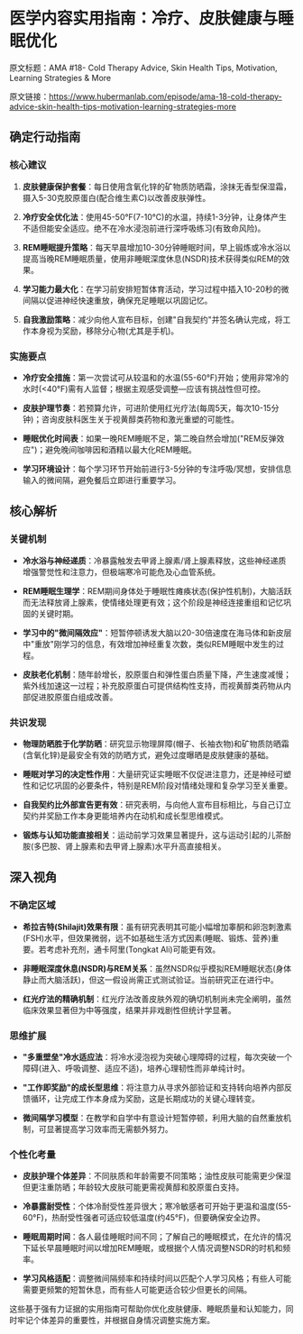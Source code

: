 # 医学内容实用指南：冷疗、皮肤健康与睡眠优化

原文标题：AMA #18- Cold Therapy Advice, Skin Health Tips, Motivation, Learning Strategies & More

原文链接：https://www.hubermanlab.com/episode/ama-18-cold-therapy-advice-skin-health-tips-motivation-learning-strategies-more

<YouTube videoId="Gf-kC30SLtc" />

## 确定行动指南

### 核心建议
1. **皮肤健康保护套餐**：每日使用含氧化锌的矿物质防晒霜，涂抹无香型保湿霜，摄入5-30克胶原蛋白(配合维生素C)以改善皮肤弹性。
   
2. **冷疗安全优化法**：使用45-50°F(7-10°C)的水温，持续1-3分钟，让身体产生不适但能安全适应。绝不在冷水浸泡前进行深呼吸练习(有致命风险)。

3. **REM睡眠提升策略**：每天早晨增加10-30分钟睡眠时间，早上锻炼或冷水浴以提高当晚REM睡眠质量，使用非睡眠深度休息(NSDR)技术获得类似REM的效果。

4. **学习能力最大化**：在学习前安排短暂体育活动，学习过程中插入10-20秒的微间隔以促进神经快速重放，确保充足睡眠以巩固记忆。

5. **自我激励策略**：减少向他人宣布目标，创建"自我契约"并签名确认完成，将工作本身视为奖励，移除分心物(尤其是手机)。

### 实施要点
- **冷疗安全措施**：第一次尝试可从较温和的水温(55-60°F)开始；使用非常冷的水时(<40°F)需有人监督；根据主观感受调整—应该有挑战性但可控。

- **皮肤护理节奏**：若预算允许，可进阶使用红光疗法(每周5天，每次10-15分钟)；咨询皮肤科医生关于视黄醇类药物和激光重塑的可能性。

- **睡眠优化时间表**：如果一晚REM睡眠不足，第二晚自然会增加("REM反弹效应")；避免晚间咖啡因和酒精以最大化REM睡眠。

- **学习环境设计**：每个学习环节开始前进行3-5分钟的专注呼吸/冥想，安排信息输入的微间隔，避免餐后立即进行重要学习。

## 核心解析

### 关键机制
- **冷水浴与神经递质**：冷暴露触发去甲肾上腺素/肾上腺素释放，这些神经递质增强警觉性和注意力，但极端寒冷可能危及心血管系统。

- **REM睡眠生理学**：REM期间身体处于睡眠性瘫痪状态(保护性机制)，大脑活跃而无法释放肾上腺素，使情绪处理更有效；这个阶段是神经连接重组和记忆巩固的关键时期。

- **学习中的"微间隔效应"**：短暂停顿诱发大脑以20-30倍速度在海马体和新皮层中"重放"刚学习的信息，有效增加神经重复次数，类似REM睡眠中发生的过程。

- **皮肤老化机制**：随年龄增长，胶原蛋白和弹性蛋白质量下降，产生速度减慢；紫外线加速这一过程；补充胶原蛋白可提供结构性支持，而视黄醇类药物从内部促进胶原蛋白组成改善。

### 共识发现
- **物理防晒胜于化学防晒**：研究显示物理屏障(帽子、长袖衣物)和矿物质防晒霜(含氧化锌)是最安全有效的防晒方式，避免过度曝晒是皮肤健康的基础。

- **睡眠对学习的决定性作用**：大量研究证实睡眠不仅促进注意力，还是神经可塑性和记忆巩固的必要条件，特别是REM阶段对情绪处理和复杂学习至关重要。

- **自我契约比外部宣告更有效**：研究表明，与向他人宣布目标相比，与自己订立契约并奖励工作本身更能培养内在动机和成长型思维模式。

- **锻炼与认知功能直接相关**：运动前学习效果显著提升，这与运动引起的儿茶酚胺(多巴胺、肾上腺素和去甲肾上腺素)水平升高直接相关。

## 深入视角

### 不确定区域
- **希拉吉特(Shilajit)效果有限**：虽有研究表明其可能小幅增加睾酮和卵泡刺激素(FSH)水平，但效果微弱，远不如基础生活方式因素(睡眠、锻炼、营养)重要。若考虑补充剂，通卡阿里(Tongkat Ali)可能更有效。

- **非睡眠深度休息(NSDR)与REM关系**：虽然NSDR似乎模拟REM睡眠状态(身体静止而大脑活跃)，但这一假设尚需正式测试验证。当前研究正在进行中。

- **红光疗法的精确机制**：红光疗法改善皮肤外观的确切机制尚未完全阐明，虽然临床效果显著但为中等强度，结果并非戏剧性但统计学显著。

### 思维扩展
- **"多重壁垒"冷水适应法**：将冷水浸泡视为突破心理障碍的过程，每次突破一个障碍(进入、呼吸调整、适应不适)，培养心理韧性而非单纯计时。

- **"工作即奖励"的成长型思维**：将注意力从寻求外部验证和支持转向培养内部反馈循环，让完成工作本身成为奖励，这是长期成功的关键心理转变。

- **微间隔学习模型**：在教学和自学中有意设计短暂停顿，利用大脑的自然重放机制，可显著提高学习效率而无需额外努力。

### 个性化考量
- **皮肤护理个体差异**：不同肤质和年龄需要不同策略；油性皮肤可能需更少保湿但更注重防晒；年龄较大皮肤可能更需视黄醇和胶原蛋白支持。

- **冷暴露耐受性**：个体冷耐受性差异很大；寒冷敏感者可开始于更温和温度(55-60°F)，热耐受性强者可适应较低温度(约45°F)，但要确保安全边界。

- **睡眠周期时间**：各人最佳睡眠时间不同；了解自己的睡眠模式，在允许的情况下延长早晨睡眠时间以增加REM睡眠，或根据个人情况调整NSDR的时机和频率。

- **学习风格适配**：调整微间隔频率和持续时间以匹配个人学习风格；有些人可能需要更频繁的短暂休息，而有些人可能更适合较少但更长的间隔。

这些基于强有力证据的实用指南可帮助你优化皮肤健康、睡眠质量和认知能力，同时牢记个体差异的重要性，并根据自身情况调整实施方案。
